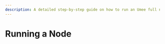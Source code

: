 ```yaml
---
description: A detailed step-by-step guide on how to run an Umee full node or validator
---
```


# Running a Node

